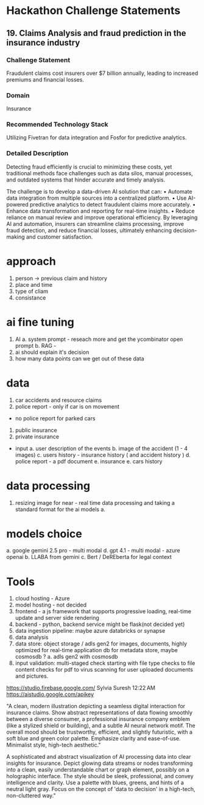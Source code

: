 # Hackathon Challenge Statements

## 19. Claims Analysis and fraud prediction in the insurance industry

### Challenge Statement
Fraudulent claims cost insurers over $7 billion annually, leading to increased premiums and financial losses.

### Domain
Insurance

### Recommended Technology Stack
Utilizing Fivetran for data integration and Fosfor for predictive analytics.

### Detailed Description
Detecting fraud efficiently is crucial to minimizing these costs, yet traditional methods face challenges such as data silos, manual processes, and outdated systems that hinder accurate and timely analysis.

The challenge is to develop a data-driven AI solution that can:
• Automate data integration from multiple sources into a centralized platform.
• Use AI-powered predictive analytics to detect fraudulent claims more accurately.
• Enhance data transformation and reporting for real-time insights.
• Reduce reliance on manual review and improve operational efficiency.
By leveraging AI and automation, insurers can streamline claims processing, improve fraud detection, and reduce financial losses, ultimately enhancing decision-making and customer satisfaction.


# approach
1. person -> previous claim and history
2. place and time
3. type of cliam
4. consistance 

# ai fine tuning
1. AI 
  a. system prompt - reseach more and get the ycombinator open prompt
  b. RAG - 
2. ai should explain it's decision
3. how many data points can we get out of these data



# data 
1. car accidents and resource claims 
2. police report - only if car is on movement 
  - no police report for parked cars 
  1. public insurance
  2. private insurance

- input
a. user description of the events
b. image of the accident (1 - 4 images)
c. users history - insurance history ( and accident history )
d. police report -  a pdf document
e. insurance 
e. cars history

# data processing 
1. resizing image for near - real time data processing and taking a standard format for the ai models
  a. 

# models choice 
a. google gemini 2.5 pro - multi modal 
d. gpt 4.1 - multi modal - azure openai 
b. LLABA from gemini
c. Bert / DeREberta for legal context

# Tools
1. cloud hosting - Azure
2. model hosting - not decided
3. frontend - a js framework that supports progressive loading, real-time update and server side rendering 
4. backend - python, backend service might be flask(not decided yet)
5. data ingestion pipeline: maybe azure databricks or synapse
6. data analysis
7. data store: object storage / adls gen2 for images, documents, highly optimized for real-time application db for metadata store, maybe cosmosdb ?
  a. adls gen2 with cosmosdb 
8. input validation: multi-staged check starting with file type checks to file content checks for pdf to virus scanning for user uploaded documents and pictures.    


https://studio.firebase.google.com/
Sylvia Suresh
12:22 AM
https://aistudio.google.com/apikey


"A clean, modern illustration depicting a seamless digital interaction for insurance claims. Show abstract representations of data flowing smoothly between a diverse consumer, a professional insurance company emblem (like a stylized shield or building), and a subtle AI neural network motif. The overall mood should be trustworthy, efficient, and slightly futuristic, with a soft blue and green color palette. Emphasize clarity and ease-of-use. Minimalist style, high-tech aesthetic."
 


 A sophisticated and abstract visualization of AI processing data into clear insights for insurance. Depict glowing data streams or nodes transforming into a clean, easily understandable chart or graph element, possibly on a holographic interface. The style should be sleek, professional, and convey intelligence and clarity. Use a palette with blues, greens, and hints of a neutral light gray. Focus on the concept of 'data to decision' in a high-tech, non-cluttered way."

 
